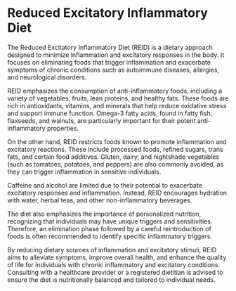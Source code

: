 <!--
source: gpt-40: Reduced Excitatory Inflammatory Diet (REID) (as paragraphs) (less than 220 words)
aka: REID
tags: diets inflammation
-->

# Reduced Excitatory Inflammatory Diet

The Reduced Excitatory Inflammatory Diet (REID) is a dietary approach designed to minimize inflammation and excitatory responses in the body. It focuses on eliminating foods that trigger inflammation and exacerbate symptoms of chronic conditions such as autoimmune diseases, allergies, and neurological disorders.

REID emphasizes the consumption of anti-inflammatory foods, including a variety of vegetables, fruits, lean proteins, and healthy fats. These foods are rich in antioxidants, vitamins, and minerals that help reduce oxidative stress and support immune function. Omega-3 fatty acids, found in fatty fish, flaxseeds, and walnuts, are particularly important for their potent anti-inflammatory properties.

On the other hand, REID restricts foods known to promote inflammation and excitatory reactions. These include processed foods, refined sugars, trans fats, and certain food additives. Gluten, dairy, and nightshade vegetables (such as tomatoes, potatoes, and peppers) are also commonly avoided, as they can trigger inflammation in sensitive individuals.

Caffeine and alcohol are limited due to their potential to exacerbate excitatory responses and inflammation. Instead, REID encourages hydration with water, herbal teas, and other non-inflammatory beverages.

The diet also emphasizes the importance of personalized nutrition, recognizing that individuals may have unique triggers and sensitivities. Therefore, an elimination phase followed by a careful reintroduction of foods is often recommended to identify specific inflammatory triggers.

By reducing dietary sources of inflammation and excitatory stimuli, REID aims to alleviate symptoms, improve overall health, and enhance the quality of life for individuals with chronic inflammatory and excitatory conditions. Consulting with a healthcare provider or a registered dietitian is advised to ensure the diet is nutritionally balanced and tailored to individual needs.